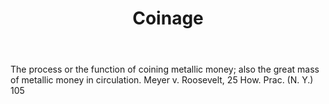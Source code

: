 ---
title: Coinage
letter: C
permalink: "/definitions/bld-coinage.html"
body: The process or the function of coining metallic money; also the great mass of
  metallic money in circulation. Meyer v. Roosevelt, 25 How. Prac. (N. Y.) 105
published_at: '2018-07-07'
source: Black's Law Dictionary 2nd Ed (1910)
layout: post
---